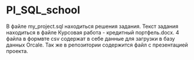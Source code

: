 # Pl_SQL_school
В файле my_project.sql находиться решения задания.
Текст задания находиться в файле Курсовая работа - кредитный портфель.docx.
4 файла в формвте csv содержат в себе данные для загрузки в базу данных Orcale.
Так же в репозитории содержится файл с презентацией проекта.
